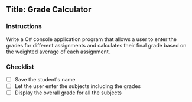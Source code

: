﻿## Title: Grade Calculator

### Instructions
Write a C# console application program that allows a user to enter the grades for different assignments and calculates their final grade based on the weighted average of each assignment.

### Checklist
- [ ] Save the student's name
- [ ] Let the user enter the subjects including the grades
- [ ] Display the overall grade for all the subjects